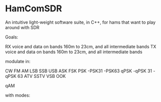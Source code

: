 # HamComSDR
An intuitive light-weight software suite, in C++, for hams that want to play around with SDR

Goals:

RX voice and data on bands 160m to 23cm, and all intermediate bands
TX voice and data on bands 160m to 23cm, and all intermediate bands

modulate in:

CW
FM
AM
LSB
SSB
USB
ASK
FSK
PSK
  -PSK31
  -PSK63
qPSK
  -qPSK 31
  -qPSK 63
ATV
SSTV
VSB
OOK

qAM

with modes:





